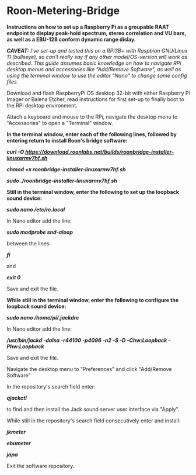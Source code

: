 # Roon-Metering-Bridge
**Instructions on how to set up a Raspberry Pi as a groupable RAAT endpoint to display peak-hold spectrum, stereo correlation and VU bars, as well as a EBU-128 conform dynamic range dislay.**

***CAVEAT:***
*I've set-up and tested this on a RPi3B+ with Raspbian GNU/Linux 11 (bullseye), so can't really say if any other model/OS-version will work as described.
This guide assumes basic knowledge on how to navigate RPi desktop menus and accessories like "Add/Remove Software", as well as using the terminal window to use the editor "Nano" to change some config files.*

Download and flash RaspberryPi OS desktop 32-bit with either Raspberry Pi Imager or Balena Etcher, read instructions for first set-up to finally boot to the RPi desktop environment.

Attach a keyboard and mouse to the RPi, navigate the desktop menu to "Accessories" to open a "Terminal" window.

**In the terminal window, enter each of the following lines, followed by entering return to install Roon's bridge software:**

***curl -O https://download.roonlabs.net/builds/roonbridge-installer-linuxarmv7hf.sh***

***chmod +x roonbridge-installer-linuxarmv7hf.sh***

***sudo ./roonbridge-installer-linuxarmv7hf.sh***

**Still in the terminal window, enter the following to set up the loopback sound device:**

***sudo nano /etc/rc.local***

In Nano editor add the line:

***sudo modprobe snd-aloop***

between the lines

***fi***

and 

***exit 0***

Save and exit the file.

**While still in the terminal window, enter the following to configure the loopback sound device:**

***sudo nano /home/pi/.jackdrc***

In Nano editor add the line:

***/usr/bin/jackd -dalsa -r44100 -p4096 -n2 -S -D -Chw:Loopback -Phw:Loopback***

Save and exit the file.

Navigate the desktop menu to "Preferences" and click "Add/Remove Software"

In the repository's search field enter:

***qjackctl***

to find and then install the Jack sound server user interface via "Apply".

While still in the repository's search field consecutively enter and install:

***jkmeter***

***ebumeter***

***japa***

Exit the software repository.
